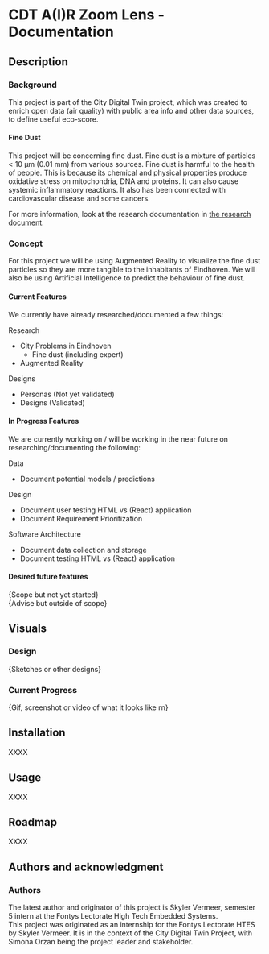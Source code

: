 # CDT A(I)R Zoom Lens - Documentation 
  
## Description  
### Background  
This project is part of the City Digital Twin project, which was created to enrich open data (air quality) with public area info and other data sources, to define useful eco-score.  
  
#### Fine Dust  
This project will be concerning fine dust. Fine dust is a mixture of particles < 10 µm (0.01 mm) from various sources. Fine dust is harmful to the health of people. This is because its chemical and physical properties produce oxidative stress on mitochondria, DNA and proteins. It can also cause systemic inflammatory reactions. It also has been connected with cardiovascular disease and some cancers.  
  
For more information, look at the research documentation in [the research document](https://git.fhict.nl/I428513/cdt-a-i-r-zoom-lens-documentation/-/blob/main/Documents/Research%20Document.md).  
  
### Concept  
For this project we will be using Augmented Reality to visualize the fine dust particles so they are more tangible to the inhabitants of Eindhoven.  We will also be using Artificial Intelligence to predict the behaviour of fine dust.
  
#### Current Features  
We currently have already researched/documented a few things:

Research
- City Problems in Eindhoven
	- Fine dust (including expert)
- Augmented Reality

Designs
- Personas (Not yet validated)
- Designs (Validated)

  
#### In Progress Features  
We are currently working on / will be working in the near future on researching/documenting the following:

Data
- Document potential models / predictions

Design
- Document user testing HTML vs (React) application
- Document Requirement Prioritization

Software Architecture
- Document data collection and storage
- Document testing HTML vs (React) application
  
#### Desired future features  
{Scope but not yet started}  
{Advise but outside of scope}  
  
## Visuals  
### Design  
{Sketches or other designs}  
  
### Current Progress  
{Gif, screenshot or video of what it looks like rn}  
  
## Installation  
XXXX  
  
## Usage  
XXXX  
  
## Roadmap  
XXXX  
  
## Authors and acknowledgment  
### Authors  
The latest author and originator of this project is Skyler Vermeer, semester 5 intern at the Fontys Lectorate High Tech Embedded Systems.  
This project was originated as an internship for the Fontys Lectorate HTES by Skyler Vermeer. It is in the context of the City Digital Twin Project, with Simona Orzan being the project leader and stakeholder.